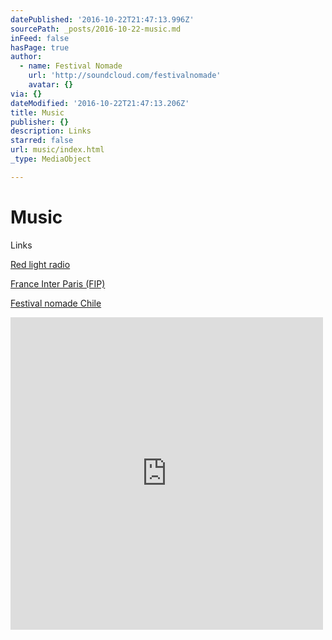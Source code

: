 ```yaml
---
datePublished: '2016-10-22T21:47:13.996Z'
sourcePath: _posts/2016-10-22-music.md
inFeed: false
hasPage: true
author:
  - name: Festival Nomade
    url: 'http://soundcloud.com/festivalnomade'
    avatar: {}
via: {}
dateModified: '2016-10-22T21:47:13.206Z'
title: Music
publisher: {}
description: Links
starred: false
url: music/index.html
_type: MediaObject

---
```

# Music

Links

[Red light radio][0]

[France Inter Paris (FIP)][1]

[Festival nomade Chile][2]

<iframe src="https://cdn.embedly.com/widgets/media.html?src=https%3A%2F%2Fw.soundcloud.com%2Fplayer%2F%3Fvisual%3Dtrue%26url%3Dhttp%253A%252F%252Fapi.soundcloud.com%252Fusers%252F123594107%26show_artwork%3Dtrue&amp;url=https%3A%2F%2Fsoundcloud.com%2Ffestivalnomade&amp;image=http%3A%2F%2Fi1.sndcdn.com%2Favatars-000246861472-whgvqa-t500x500.jpg&amp;key=b7d04c9b404c499eba89ee7072e1c4f7&amp;type=text%2Fhtml&amp;schema=soundcloud" width="500" height="500" scrolling="no" frameborder="0" allowfullscreen="" style=""></iframe>



[0]: https://www.mixcloud.com/RedLightRadio/ "red light radio"
[1]: http://www.fipradio.fr/ "FIP"
[2]: https://soundcloud.com/festivalnomade